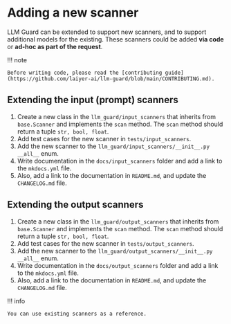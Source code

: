 # Adding a new scanner

LLM Guard can be extended to support new scanners, and to support additional models for the existing. These scanners could be added **via code** or **ad-hoc as part of the request**.

!!! note

    Before writing code, please read the [contributing guide](https://github.com/laiyer-ai/llm-guard/blob/main/CONTRIBUTING.md).

## Extending the input (prompt) scanners

1. Create a new class in the `llm_guard/input_scanners` that inherits from `base.Scanner` and implements the `scan` method. The `scan` method should return a tuple `str, bool, float`.
2. Add test cases for the new scanner in `tests/input_scanners`.
3. Add the new scanner to the `llm_guard/input_scanners/__init__.py` `__all__` enum.
4. Write documentation in the `docs/input_scanners` folder and add a link to the `mkdocs.yml` file.
5. Also, add a link to the documentation in `README.md`, and update the `CHANGELOG.md` file.

## Extending the output scanners

1. Create a new class in the `llm_guard/output_scanners` that inherits from `base.Scanner` and implements the `scan` method. The `scan` method should return a tuple `str, bool, float`.
2. Add test cases for the new scanner in `tests/output_scanners`.
3. Add the new scanner to the `llm_guard/output_scanners/__init__.py` `__all__` enum.
4. Write documentation in the `docs/output_scanners` folder and add a link to the `mkdocs.yml` file.
5. Also, add a link to the documentation in `README.md`, and update the `CHANGELOG.md` file.

!!! info

    You can use existing scanners as a reference.
